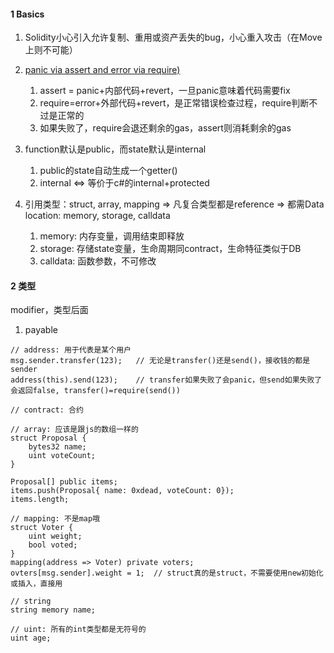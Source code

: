 

#### 1 Basics

1. Solidity小心引入允许复制、重用或资产丢失的bug，小心重入攻击（在Move上则不可能）
2. [panic via assert and error via require)](https://docs.soliditylang.org/en/develop/control-structures.html#panic-via-assert-and-error-via-require)
   1. assert = panic+内部代码+revert，一旦panic意味着代码需要fix
   2. require=error+外部代码+revert，是正常错误检查过程，require判断不过是正常的
   3. 如果失败了，require会退还剩余的gas，assert则消耗剩余的gas

3. function默认是public，而state默认是internal
   1. public的state自动生成一个getter()
   2. internal <=> 等价于c#的internal+protected

4. 引用类型：struct, array, mapping => 凡复合类型都是reference => 都需Data location: memory, storage, calldata
   1. memory: 内存变量，调用结束即释放
   2. storage: 存储state变量，生命周期同contract，生命特征类似于DB
   3. calldata: 函数参数，不可修改




#### 2 类型

modifier，类型后面

1. payable



```solidity
// address: 用于代表是某个用户
msg.sender.transfer(123);	// 无论是transfer()还是send()，接收钱的都是sender
address(this).send(123);	// transfer如果失败了会panic，但send如果失败了会返回false, transfer()=require(send())

// contract: 合约

// array: 应该是跟js的数组一样的
struct Proposal {
	bytes32 name;
	uint voteCount;
}

Proposal[] public items;
items.push(Proposal{ name: 0xdead, voteCount: 0});
items.length;

// mapping: 不是map哦
struct Voter {
	uint weight;
	bool voted;
}
mapping(address => Voter) private voters;
ovters[msg.sender].weight = 1;	// struct真的是struct，不需要使用new初始化或插入，直接用

// string
string memory name;

// uint: 所有的int类型都是无符号的
uint age;

```

